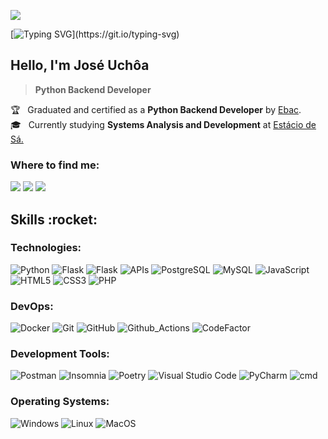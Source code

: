 ![](https://komarev.com/ghpvc/?username=jose-uchoa&color=FF7F50)

[![Typing SVG](https://readme-typing-svg.herokuapp.com?font=Titillium+Web&size=26&color=F37021&vCenter=true&multiline=true&width=500&lines=Welcome+to+my+Github+profile!!)](https://git.io/typing-svg)

## Hello, I'm José Uchôa
> **Python Backend Developer**

🏆 &nbsp; Graduated and certified as a **Python Backend Developer** by <a href="https://ebac.art.br/" target="blank">Ebac</a>.
<br>
🎓 &nbsp; Currently studying **Systems Analysis and Development** at <a href="https://estacio.br" target="blank">Estácio de Sá.</a>
<br>

### Where to find me:
           
<div>
<a href="https://www.linkedin.com/in/jose-uchoa" target="blank"><img src="https://img.shields.io/badge/-LinkedIn-444444?style=flat&logo=linkedin&logoColor=white" target="blank"></a>
<a href="https://uchoatech.com" target="blank"><img src="https://custom-icon-badges.demolab.com/badge/-uchoatech.com-444444?style=flat&logo=favicon-uchoatech" target="blank"></a>
<a href = "mailto:j-uchoa@hotmail.com"><img src="https://custom-icon-badges.demolab.com/badge/Email-444444?style=flat&logo=mail&logoColor=white" target="blank"></a>
</div>

<h2> Skills :rocket: </h2>

### Technologies:

![Python](https://img.shields.io/badge/-Python-444444?style=flat&logo=python)
![Flask](https://img.shields.io/badge/-Django-444444?style=flat&logo=django)
![Flask](https://img.shields.io/badge/-Flask-444444?style=flat&logo=flask&logoColor=fff)
![APIs](https://custom-icon-badges.demolab.com/badge/-REST%20API-444444?logo=rest-api)
![PostgreSQL](https://custom-icon-badges.demolab.com/badge/-PostgreSQL-444444?logo=postgres)
![MySQL](https://custom-icon-badges.demolab.com/badge/-MySQL-444444?logo=mysqldb)
![JavaScript](https://img.shields.io/badge/-JavaScript-444444?style=flat&logo=javascript)
![HTML5](https://img.shields.io/badge/-HTML5-444444?style=flat&logo=HTML5)
![CSS3](https://img.shields.io/badge/-CSS3-444444?style=flat&logo=CSS3&logoColor=1572B6)
![PHP](https://img.shields.io/badge/-PHP-444444?style=flat&logo=php)

### DevOps:

![Docker](https://img.shields.io/badge/-Docker-444444?style=flat&logo=docker&logoColor=1572B6)
![Git](https://img.shields.io/badge/-Git-444444?style=flat&logo=git)
![GitHub](https://img.shields.io/badge/-Github-444444?style=flat&logo=github)
![Github_Actions](https://img.shields.io/badge/-GitHub_Actions-444444?style=flat&logo=github-actions)
![CodeFactor](https://img.shields.io/badge/-CodeFactor-444444?style=flat&logo=codefactor)

### Development Tools:

![Postman](https://img.shields.io/badge/-Postman-444444?style=flat&logo=postman)
![Insomnia](https://img.shields.io/badge/-Insomnia-444444?style=flat&logo=insomnia)
![Poetry](https://img.shields.io/badge/-Poetry-444444?style=flat&logo=poetry)
![Visual Studio Code](https://img.shields.io/badge/-Visual%20Studio%20Code-444444?style=flat&logo=visual-studio-code&logoColor=007ACC)
![PyCharm](https://img.shields.io/badge/-PyCharm-444444?style=flat&logo=pycharm&logoColor=gold)
![cmd](https://custom-icon-badges.demolab.com/badge/-Command_Line-444444?logo=cmd)

### Operating Systems:

![Windows](https://img.shields.io/badge/-Windows-444444?style=flat&logo=windows)
![Linux](https://img.shields.io/badge/-Linux-444444?style=flat&logo=linux)
![MacOS](https://img.shields.io/badge/-MacOS-444444?style=flat&logo=macos)

